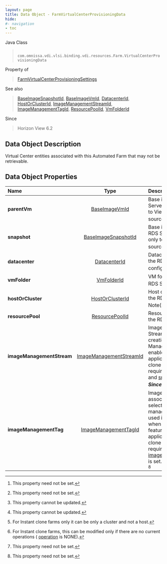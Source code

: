 ```yaml
---
layout: page
title: Data Object - FarmVirtualCenterProvisioningData
hide:
#- navigation
- toc
---
```






Java Class
> ` com.omnissa.vdi.vlsi.binding.vdi.resources.Farm.VirtualCenterProvisioningData`

Property of
> [FarmVirtualCenterProvisioningSettings](vdi.resources.Farm.VirtualCenterProvisioningSettings.md#field_detail)

See also
> [BaseImageSnapshotId](vdi.entity.BaseImageSnapshotId.md), [BaseImageVmId](vdi.entity.BaseImageVmId.md), [DatacenterId](vdi.entity.DatacenterId.md), [HostOrClusterId](vdi.entity.HostOrClusterId.md), [ImageManagementStreamId](vdi.entity.ImageManagementStreamId.md), [ImageManagementTagId](vdi.entity.ImageManagementTagId.md), [ResourcePoolId](vdi.entity.ResourcePoolId.md), [VmFolderId](vdi.entity.VmFolderId.md)

Since
> Horizon View 6.2


## Data Object Description

Virtual Center entities associated with this Automated Farm that may not be retrievable.

## Data Object Properties

 Name | Type | Description
:---|:---:|:---
**parentVm**| [BaseImageVmId](vdi.entity.BaseImageVmId.md)|  Base image VM for RDS Servers. Applicable only to View Composer sourced RDS Servers. [^1]
**snapshot**| [BaseImageSnapshotId](vdi.entity.BaseImageSnapshotId.md)|  Base image snapshot for RDS Servers. Applicable only to View Composer sourced RDS Servers. [^1]
**datacenter**| [DatacenterId](vdi.entity.DatacenterId.md)|  Datacenter within which the RDS Servers are configured. [^2]
**vmFolder**| [VmFolderId](vdi.entity.VmFolderId.md)|  VM folder to deploy the RDS Servers to. [^2]
**hostOrCluster**| [HostOrClusterId](vdi.entity.HostOrClusterId.md)|  Host or cluster to deploy the RDS Servers in. Note(s) :- [^125] [^187]
**resourcePool**| [ResourcePoolId](vdi.entity.ResourcePoolId.md)|  Resource pool to deploy the RDS Servers.
**imageManagementStream**| [ImageManagementStreamId](vdi.entity.ImageManagementStreamId.md)|  Image Management Stream to be used in Farm creation when Image Management feature is enabled. This is applicable for Instant clone Farms only. This is required when [parentVm](vdi.resources.Farm.VirtualCenterProvisioningData.md#parentVm) and [snapshot](vdi.resources.Farm.VirtualCenterProvisioningData.md#snapshot) are unset.  **_Since_** Horizon 7.10 [^1]
**imageManagementTag**| [ImageManagementTagId](vdi.entity.ImageManagementTagId.md)|  Image Management Tag associated with the selected image management stream to be used in Farm creation when Image Management feature is enabled. This is applicable for Instant clone Farms only. This is required when [imageManagementStream](vdi.resources.Farm.VirtualCenterProvisioningData.md#imageManagementStream) is set.  **_Since_** Horizon 7.10 [^1]


 


[^1]: This property need not be set.
[^2]: This property cannot be updated.
[^125]: For Instant clone farms only it can be only a cluster and not a host.
[^187]: For Instant clone farms, this can be modified only if there are no current operations ( [operation](vdi.resources.Farm.InstantCloneProvisioningStatusData.md#operation) is NONE).